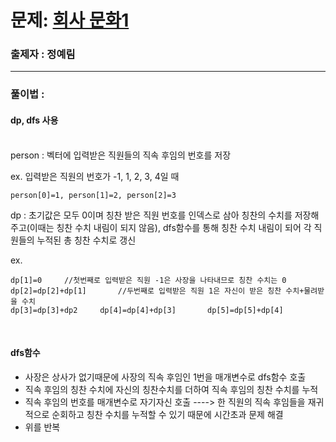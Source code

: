 # 문제: [회사 문화1][link]

[link]: https://www.acmicpc.net/problem/14267

### 출제자 : 정예림

---

### 풀이법 :
#### dp, dfs 사용
<br>
person : 벡터에 입력받은 직원들의 직속 후임의 번호를 저장

ex. 입력받은 직원의 번호가 -1, 1, 2, 3, 4일 때

    person[0]=1, person[1]=2, person[2]=3
dp : 초기값은 모두 0이며 칭찬 받은 직원 번호를 인덱스로 삼아 칭찬의 수치를 저장해주고(이때는 칭찬 수치 내림이 되지 않음), dfs함수를 통해 칭찬 수치 내림이 되어 각 직원들의 누적된 총 칭찬 수치로 갱신

ex.


    dp[1]=0     //첫번째로 입력받은 직원 -1은 사장을 나타내므로 칭찬 수치는 0
    dp[2]=dp[2]+dp[1]       //두번째로 입력받은 직원 1은 자신이 받은 칭찬 수치+물려받을 수치
    dp[3]=dp[3]+dp2     dp[4]=dp[4]+dp[3]       dp[5]=dp[5]+dp[4]
<br>

#### dfs함수

- 사장은 상사가 없기때문에 사장의 직속 후임인 1번을 매개변수로 dfs함수 호출
- 직속 후임의 칭찬 수치에 자신의 칭찬수치를 더하여 직속 후임의 칭찬 수치를 누적
- 직속 후임의 번호를 매개변수로 자기자신 호출 ----> 한 직원의 직속 후임들을 재귀적으로 순회하고 칭찬 수치를 누적할 수 있기 때문에 시간초과 문제 해결
- 위를 반복